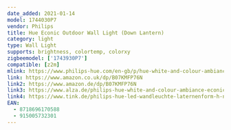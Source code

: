 ```yaml
---
date_added: 2021-01-14
model: 1744030P7
vendor: Philips
title: Hue Econic Outdoor Wall Light (Down Lantern)
category: light
type: Wall Light
supports: brightness, colortemp, colorxy
zigbeemodel: ['1743930P7']
compatible: [z2m]
mlink: https://www.philips-hue.com/en-gb/p/hue-white-and-colour-ambiance-econic-outdoor-wall-light/1744030P7
link: https://www.amazon.co.uk/dp/B07KMFP76N
link2: https://www.amazon.de/dp/B07KMFP76N
link3: https://www.alza.de/philips-hue-white-and-colour-ambiance-econic-1744030p7-d5553541.htm
link4: https://www.tink.de/philips-hue-led-wandleuchte-laternenform-h-ngend-econic
EAN: 
  - 8718696170588
  - 915005732301
---
```

